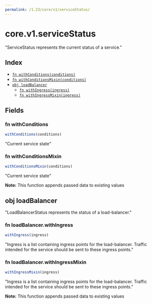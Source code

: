 ```yaml
---
permalink: /1.23/core/v1/serviceStatus/
---
```


# core.v1.serviceStatus

"ServiceStatus represents the current status of a service."

## Index

* [`fn withConditions(conditions)`](#fn-withconditions)
* [`fn withConditionsMixin(conditions)`](#fn-withconditionsmixin)
* [`obj loadBalancer`](#obj-loadbalancer)
  * [`fn withIngress(ingress)`](#fn-loadbalancerwithingress)
  * [`fn withIngressMixin(ingress)`](#fn-loadbalancerwithingressmixin)

## Fields

### fn withConditions

```ts
withConditions(conditions)
```

"Current service state"

### fn withConditionsMixin

```ts
withConditionsMixin(conditions)
```

"Current service state"

**Note:** This function appends passed data to existing values

## obj loadBalancer

"LoadBalancerStatus represents the status of a load-balancer."

### fn loadBalancer.withIngress

```ts
withIngress(ingress)
```

"Ingress is a list containing ingress points for the load-balancer. Traffic intended for the service should be sent to these ingress points."

### fn loadBalancer.withIngressMixin

```ts
withIngressMixin(ingress)
```

"Ingress is a list containing ingress points for the load-balancer. Traffic intended for the service should be sent to these ingress points."

**Note:** This function appends passed data to existing values